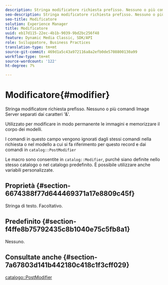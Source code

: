 ```yaml
---
description: Stringa modificatore richiesta prefisso. Nessuno o più comandi Image Server separati dai caratteri '&'.
seo-description: Stringa modificatore richiesta prefisso. Nessuno o più comandi Image Server separati dai caratteri '&'.
seo-title: Modificatore
solution: Experience Manager
title: Modificatore
uuid: eb17d115-22ec-4b1b-9039-9bd2bc256f48
feature: Dynamic Media Classic, SDK/API
role: Sviluppatore, Business Practices
translation-type: tm+mt
source-git-commit: 469d1a5c43a972116a8a2efb0de5708800130a99
workflow-type: tm+mt
source-wordcount: '122'
ht-degree: 7%

---
```



# Modificatore{#modifier}

Stringa modificatore richiesta prefisso. Nessuno o più comandi Image Server separati dai caratteri &#39;&amp;&#39;.

Utilizzato per modificare in modo permanente le immagini e memorizzare il corpo dei modelli.

I comandi in questo campo vengono ignorati dagli stessi comandi nella richiesta o nel modello a cui si fa riferimento per questo record e dai comandi in `catalog::PostModifier`

Le macro sono consentite in `catalog::Modifier`, purché siano definite nello stesso catalogo o nel catalogo predefinito. È possibile utilizzare anche variabili personalizzate.

## Proprietà {#section-6674388f77d644469371a17e8809c45f}

Stringa di testo. Facoltativo.

## Predefinito {#section-f4ffe8b75792435c8b1040e75c5fb8a1}

Nessuno.

## Consultate anche {#section-7a67803d141b442180c418c1f3cff029}

[catalogo::PostModifier](../../../../../../is-api/image-catalog/image-serving-api-ref/c-image-catalog-reference/c-image-svg-data-reference/c-image-data-reference/r-postmodifier-cat.md#reference-4bc3738a812b4e7c8a180e27bfbd770b)
